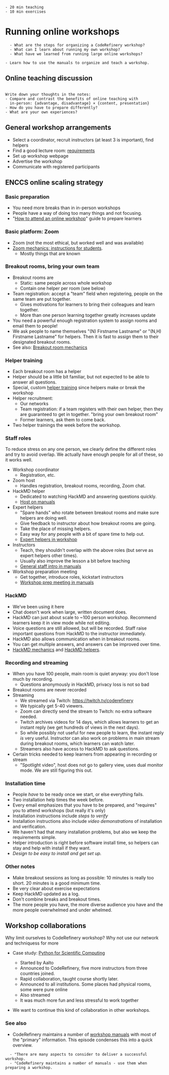 ```{instructor-note}
- 20 min teaching
- 10 min exercises
```



# Running online workshops

```{questions}
  - What are the steps for organizing a CodeRefinery workshop?
  - What can I learn about running my own workshop?
  - What have we learned from running large online workshops?
```

```{objectives}
- Learn how to use the manuals to organize and teach a workshop.
```

## Online teaching discussion

```{discussion} Discussion: Online vs in-person

Write down your thoughts in the notes:
- Compare and contrast the benefits of online teaching with
  in-person: {advantage, disadvantage} × {content, presentation}
- How do you have to prepare differently?
- What are your own experiences?
```

## General workshop arrangements

- Select a coordinator, recruit instructors (at least 3 is important),
  find helpers
- Find a good lecture room:
  [requirements](https://github.com/coderefinery/manuals/blob/master/workshop-requirements-inperson.md)
- Set up workshop webpage
- Advertise the workshop
- Communicate with registered participants



## ENCCS online scaling strategy

### Basic preparation

- You need more breaks than in in-person workshops
- People have a way of doing too many things and not focusing.
- "[How to attend an online
  workshop](https://coderefinery.github.io/manuals/how-to-attend-online/)"
  guide to prepare learners

### Basic platform: Zoom

- Zoom (not the most ethical, but worked well and was available)
- [Zoom mechanics: instructions for
    students](https://coderefinery.github.io/manuals/zoom-mechanics/).
  - Mostly things that are known

### Breakout rooms, bring your own team

- Breakout rooms are
  - Static: same people across whole workshop
  - Contain one helper per room (see below)
- Team registration: accept a "team" field when registering, people on the
    same team are put together.
	- Gives motivations for learners to bring their colleagues and
      learn together.
	- More than one person learning together greatly increases update
- You need a powerful enough registration system to assign rooms and
  email them to people!
- We ask people to name themselves "(N) Firstname Lastname" or "(N,H)
  Firstname Lastname" for helpers.  Then it is fast to assign them to
  their designated breakout rooms.
- See also: [Breakout room
  mechanics](https://coderefinery.github.io/manuals/breakout-rooms-helping/)


### Helper training

- Each breakout room has a helper
- Helper should be a little bit familiar, but not expected to be able
  to answer all questions.
- Special, custom [helper
  training](https://coderefinery.github.io/manuals/helper-intro/)
  since helpers make or break the workshop
- Helper recruitment:
  - Our networks
  - Team registration: if a team registers with their own helper, then
    they are guaranteed to get in together.  "bring your own breakout
    room"
  - Former learners, ask them to come back.
- Two helper trainings the week before the workshop.

### Staff roles

To reduce stress on any one person, we clearly define the different
roles and try to avoid overlap.  We actually have enough people for
all of these, so it works well.

- Workshop coordinator
  - Registration, etc.
- Zoom host
  - Handles registration, breakout rooms, recording, Zoom chat.
- HackMD helper
  - Dedicated to watching HackMD and answering questions quickly.
  - [Host on manuals](https://coderefinery.github.io/manuals/host/)
- Expert helpers
  - "Spare hands" who rotate between breakout rooms and make sure
    helpers are doing well.
  - Give feedback to instructor about how breakout rooms are going.
  - Take the place of missing helpers.
  - Easy way for any people with a bit of spare time to help out.
  - [Expert helpers in workshop](https://coderefinery.github.io/manuals/expert-helpers/)
- Instructors
  - Teach, they shouldn't overlap with the above roles (but serve as
    expert helpers other times).
  - Usually also improve the lesson a bit before teaching
  - [General staff intro in manuals](https://coderefinery.github.io/manuals/instructor-intro/)
- Workshop preparation meeting
  - Get together, introduce roles, kickstart instructors
  - [Workshop prep meeting in manuals](https://coderefinery.github.io/manuals/workshop-prep-call/)


### HackMD

- We've been using it here
- Chat doesn't work when large, written
  document does.
- HackMD can just about scale to ~100 person workshop.  Recommend
  learners keep it in view mode while not editing.
- Voice questions are still allowed, but will be recorded.  Staff
  raise important questions from HackMD to the instructor immediately.
- HackMD also allows communication when in breakout rooms.
- You can get multiple answers, and answers can be improved over
  time.
- [HackMD
  mechanics](https://coderefinery.github.io/manuals/hackmd-mechanics/)
  and [HackMD
  helpers](https://coderefinery.github.io/manuals/hackmd-helper/).

### Recording and streaming

- When you have 100 people, main room is quiet anyway: you don't lose
  much by recording.
  - Questions anonymously in HackMD, privacy loss is not so bad
- Breakout rooms are never recorded
- Streaming
  - We streamed via Twitch: https://twitch.tv/coderefinery
  - We typically get 5-40 viewers.
  - Zoom can directly send the stream to Twitch: no extra software
    needed.
  - Twitch archives videos for 14 days, which allows learners to get
    an instant reply (we get hundreds of views in the next days).
  - So while possibly not useful for new people to learn, the instant
    reply *is* very useful.  Instructor can also work on problems in
    main stream during breakout rooms, which learners can watch
    later.
  - Streamers also have access to HackMD to ask questions.
- Certain tricks needed to keep learners from appearing in recording
  or stream
  - "Spotlight video", host does not go to gallery view, uses dual
    monitor mode.  We are still figuring this out.

### Installation time

- People *have* to be ready once we start, or else everything fails.
- Two installation help times the week before.
- Every email emphasizes that you have to be prepared, and "requires"
  you to attend workshops (but really it's only)
- Installation instructions include *steps to verify*
- Installation instructions also include *video demonstrations* of
  installation and verification.
- We haven't had that many installation problems, but also we keep the
  requirements simple.
- Helper introduction is right before software install time, so
  helpers can stay and help with install if they want.
- *Design to be easy to install and get set up.*

### Other notes

- Make breakout sessions as long as possible: 10 minutes is really too
  short.  20 minutes is a good minimum time.
- Be very clear about exercise expectations
- Keep HackMD updated as a log.
- Don't combine breaks and breakout times.
- The more people you have, the more diverse audience you have and the
  more people overwhelmed and under whelmed.



## Workshop collaborations

Why limit ourselves to CodeRefinery workshop?  Why not use our network
and techniquess for more

- Case study: [Python for Scientific
  Computing](https://aaltoscicomp.github.io/python-for-scicomp/)
  - Started by Aalto
  - Announced to CodeRefinery, five more instructors from three
    countries joined.
  - Rapid collaboration, taught course shortly later.
  - Announced to all institutions.  Some places had physical rooms,
    some were pure online
  - Also streamed
  - It was much more fun and less stressful to work together

- We want to continue this kind of collaboration in other workshops.

### See also

- CodeRefinery maintains a number of [workshop manuals](https://github.com/coderefinery/manuals/) with most of the "primary" information.  This episode condenses this into a quick overview.


```{keypoints}
  - "There are many aspects to consider to deliver a successful workshop.
  - "CodeRefinery maintains a number of manuals - use them when preparing a workshop.
```